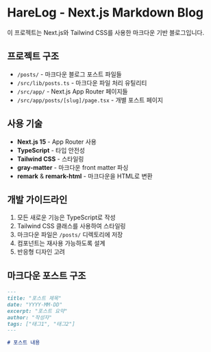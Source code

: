 <!-- Use this file to provide workspace-specific custom instructions to Copilot. For more details, visit https://code.visualstudio.com/docs/copilot/copilot-customization#_use-a-githubcopilotinstructionsmd-file -->

# HareLog - Next.js Markdown Blog

이 프로젝트는 Next.js와 Tailwind CSS를 사용한 마크다운 기반 블로그입니다.

## 프로젝트 구조

-   `/posts/` - 마크다운 블로그 포스트 파일들
-   `/src/lib/posts.ts` - 마크다운 파일 처리 유틸리티
-   `/src/app/` - Next.js App Router 페이지들
-   `/src/app/posts/[slug]/page.tsx` - 개별 포스트 페이지

## 사용 기술

-   **Next.js 15** - App Router 사용
-   **TypeScript** - 타입 안전성
-   **Tailwind CSS** - 스타일링
-   **gray-matter** - 마크다운 front matter 파싱
-   **remark** & **remark-html** - 마크다운을 HTML로 변환

## 개발 가이드라인

1. 모든 새로운 기능은 TypeScript로 작성
2. Tailwind CSS 클래스를 사용하여 스타일링
3. 마크다운 파일은 `/posts/` 디렉토리에 저장
4. 컴포넌트는 재사용 가능하도록 설계
5. 반응형 디자인 고려

## 마크다운 포스트 구조

```markdown
---
title: "포스트 제목"
date: "YYYY-MM-DD"
excerpt: "포스트 요약"
author: "작성자"
tags: ["태그1", "태그2"]
---

# 포스트 내용
```

